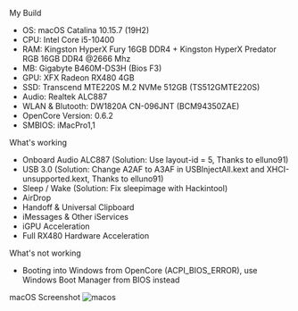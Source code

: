 My Build
- OS: macOS Catalina 10.15.7 (19H2)
- CPU: Intel Core i5-10400
- RAM: Kingston HyperX Fury 16GB DDR4 + Kingston HyperX Predator RGB 16GB DDR4 @2666 Mhz
- MB: Gigabyte B460M-DS3H (Bios F3)
- GPU: XFX Radeon RX480 4GB
- SSD: Transcend MTE220S M.2 NVMe 512GB (TS512GMTE220S)
- Audio: Realtek ALC887
- WLAN & Blutooth: DW1820A CN-096JNT (BCM94350ZAE)
- OpenCore Version: 0.6.2
- SMBIOS: iMacPro1,1

What's working
- Onboard Audio ALC887
(Solution: Use layout-id = 5, Thanks to elluno91)
- USB 3.0
(Solution: Change A2AF to A3AF in USBInjectAll.kext and XHCI-unsupported.kext, Thanks to elluno91)
- Sleep / Wake
(Solution: Fix sleepimage with Hackintool)
- AirDrop
- Handoff & Universal Clipboard
- iMessages & Other iServices
- iGPU Acceleration
- Full RX480 Hardware Acceleration

What's not working
- Booting into Windows from OpenCore (ACPI_BIOS_ERROR), use Windows Boot Manager from BIOS instead

macOS Screenshot
![macos](https://i.ibb.co/c6xV3Wq/Screen-Shot-2563-07-02-at-12-17-02.png)
